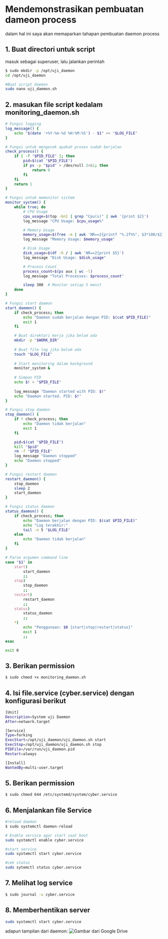 # Mendemonstrasikan pembuatan dameon process

dalam hal ini saya akan memaparkan tahapan pembuatan daemon process

## 1. Buat directori untuk script
masuk sebagai superuser, lalu jalankan perintah
```bash
$ sudo mkdir -p /opt/uji_daemon
cd /opt/uji_daemon

#Buat script daemon
sudo nano uji_daemon.sh
```

## 2. masukan file script kedalam  monitoring_daemon.sh
```bash
# Fungsi logging
log_message() {
    echo "$(date '+%Y-%m-%d %H:%M:%S') - $1" >> "$LOG_FILE"
}

# Fungsi untuk mengecek apakah proses sudah berjalan
check_process() {
    if [ -f "$PID_FILE" ]; then
        pid=$(cat "$PID_FILE")
        if ps -p "$pid" > /dev/null 2>&1; then
            return 0
        fi
    fi
    return 1
}

# Fungsi untuk memonitor sistem
monitor_system() {
    while true; do
        # CPU Usage
        cpu_usage=$(top -bn1 | grep "Cpu(s)" | awk '{print $2}')
        log_message "CPU Usage: $cpu_usage%"

        # Memory Usage
        memory_usage=$(free -m | awk 'NR==2{printf "%.2f%%", $3*100/$2}')
        log_message "Memory Usage: $memory_usage"

        # Disk Usage
        disk_usage=$(df -h / | awk 'NR==2{print $5}')
        log_message "Disk Usage: $disk_usage"

        # Process Count
        process_count=$(ps aux | wc -l)
        log_message "Total Processes: $process_count"

        sleep 300  # Monitor setiap 5 menit
    done
}

# Fungsi start daemon
start_daemon() {
    if check_process; then
        echo "Daemon sudah berjalan dengan PID: $(cat $PID_FILE)"
        exit 1
    fi

    # Buat direktori kerja jika belum ada
    mkdir -p "$WORK_DIR"
    
    # Buat file log jika belum ada
    touch "$LOG_FILE"
    
    # Start monitoring dalam background
    monitor_system &
    
    # Simpan PID
    echo $! > "$PID_FILE"
    
    log_message "Daemon started with PID: $!"
    echo "Daemon started. PID: $!"
}

# Fungsi stop daemon
stop_daemon() {
    if ! check_process; then
        echo "Daemon tidak berjalan"
        exit 1
    fi

    pid=$(cat "$PID_FILE")
    kill "$pid"
    rm -f "$PID_FILE"
    log_message "Daemon stopped"
    echo "Daemon stopped"
}

# Fungsi restart daemon
restart_daemon() {
    stop_daemon
    sleep 2
    start_daemon
}

# Fungsi status daemon
status_daemon() {
    if check_process; then
        echo "Daemon berjalan dengan PID: $(cat $PID_FILE)"
        echo "Log terakhir:"
        tail -n 5 "$LOG_FILE"
    else
        echo "Daemon tidak berjalan"
    fi
}

# Parse argumen command line
case "$1" in
    start)
        start_daemon
        ;;
    stop)
        stop_daemon
        ;;
    restart)
        restart_daemon
        ;;
    status)
        status_daemon
        ;;
    *)
        echo "Penggunaan: $0 {start|stop|restart|status}"
        exit 1
        ;;
esac

exit 0
```
## 3. Berikan permission
```bash
$ sudo chmod +x monitoring_daemon.sh
```
## 4. Isi file.service (cyber.service) dengan konfigurasi berikut
```bash
[Unit]
Description=System uji Daemon
After=network.target

[Service]
Type=forking
ExecStart=/opt/uji_daemon/uji_daemon.sh start
ExecStop=/opt/uji_daemon/uji_daemon.sh stop
PIDFile=/var/run/uji_daemon.pid
Restart=always

[Install]
WantedBy=multi-user.target
```
## 5. Berikan permission
```bash
$ sudo chmod 644 /etc/systemd/system/cyber.service
```
## 6. Menjalankan file Service
```bash
#reload daemon
$ sudo systemctl daemon-reload

# Enable service agar start saat boot
sudo systemctl enable cyber.service

#start service
sudo systemctl start cyber.service

#cek status 
sudo sytemctl status cyber.service
```
## 7. Melihat log service
```bash
$ sudo journal -u cyber.service
```

## 8. Memberhentikan server
```bash
sudo systemctl start cyber.service
```

adapun tampilan dari daemon:
![Gambar dari Google Drive](https://drive.google.com/uc?id=1-zoh4KzSn_M5i9UGRCnEHFuaMbLmhOWc)

